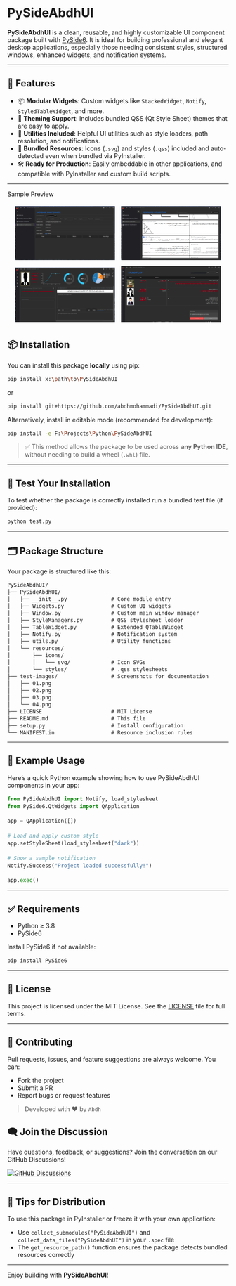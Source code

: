 
# PySideAbdhUI

**PySideAbdhUI** is a clean, reusable, and highly customizable UI component package built with [PySide6](https://doc.qt.io/qtforpython/). It is ideal for building professional and elegant desktop applications, especially those needing consistent styles, structured windows, enhanced widgets, and notification systems.

---

## 🔧 Features

- 📦 **Modular Widgets**: Custom widgets like `StackedWidget`, `Notify`, `StyledTableWidget`, and more.
- 🎨 **Theming Support**: Includes bundled QSS (Qt Style Sheet) themes that are easy to apply.
- 🧠 **Utilities Included**: Helpful UI utilities such as style loaders, path resolution, and notifications.
- 📁 **Bundled Resources**: Icons (`.svg`) and styles (`.qss`) included and auto-detected even when bundled via PyInstaller.
- 🛠️ **Ready for Production**: Easily embeddable in other applications, and compatible with PyInstaller and custom build scripts.

---
<p>Sample Preview</p>
<p align="center">
  <img src="test-images/01.png" width="45%" style="margin: 5px;" />
  <img src="test-images/02.png" width="45%" style="margin: 5px;" /><br>
  <img src="test-images/03.png" width="45%" style="margin: 5px;" />
  <img src="test-images/04.png" width="45%" style="margin: 5px;" />
</p>

## 📦 Installation

You can install this package **locally** using pip:

```bash
pip install x:\path\to\PySideAbdhUI
```
or
```bash
pip install git+https://github.com/abdhmohammadi/PySideAbdhUI.git
```
Alternatively, install in editable mode (recommended for development):

```bash
pip install -e F:\Projects\Python\PySideAbdhUI
```

> ✅ This method allows the package to be used across **any Python IDE**, without needing to build a wheel (`.whl`) file.

---

## 🧪 Test Your Installation

To test whether the package is correctly installed run a bundled test file (if provided):

```bash
python test.py
```

---

## 🗂️ Package Structure

Your package is structured like this:

```
PySideAbdhUI/
├── PySideAbdhUI/
│   ├── __init__.py              # Core module entry
│   ├── Widgets.py               # Custom UI widgets
│   ├── Window.py                # Custom main window manager
│   ├── StyleManagers.py         # QSS stylesheet loader
│   ├── TableWidget.py           # Extended QTableWidget
│   ├── Notify.py                # Notification system
│   ├── utils.py                 # Utility functions
│   └── resources/
│       ├── icons/
│       │   └── svg/             # Icon SVGs
│       └── styles/              # .qss stylesheets
├── test-images/                 # Screenshots for documentation
│   ├── 01.png
│   ├── 02.png
│   ├── 03.png
│   └── 04.png
├── LICENSE                      # MIT License
├── README.md                    # This file
├── setup.py                     # Install configuration
└── MANIFEST.in                  # Resource inclusion rules
```
---

## 🚀 Example Usage

Here’s a quick Python example showing how to use PySideAbdhUI components in your app:

```python
from PySideAbdhUI import Notify, load_stylesheet
from PySide6.QtWidgets import QApplication

app = QApplication([])

# Load and apply custom style
app.setStyleSheet(load_stylesheet("dark"))

# Show a sample notification
Notify.Success("Project loaded successfully!")

app.exec()
```

---

## ✅ Requirements

- Python ≥ 3.8
- PySide6

Install PySide6 if not available:

```bash
pip install PySide6
```

---

## 📄 License

This project is licensed under the MIT License. See the [LICENSE](LICENSE) file for full terms.

---

## 🤝 Contributing

Pull requests, issues, and feature suggestions are always welcome. You can:

- Fork the project
- Submit a PR
- Report bugs or request features

> Developed with ❤️ by `Abdh`
> 
## 🗨️ Join the Discussion

Have questions, feedback, or suggestions? Join the conversation on our GitHub Discussions!

[![GitHub Discussions](https://img.shields.io/badge/discussions-join-blue?style=flat-square&logo=github)](https://github.com/abdhmohammadi/PySideAbdhUI/discussions)

---

## 📢 Tips for Distribution

To use this package in PyInstaller or freeze it with your own application:

- Use `collect_submodules("PySideAbdhUI")` and `collect_data_files("PySideAbdhUI")` in your `.spec` file
- The `get_resource_path()` function ensures the package detects bundled resources correctly

---

Enjoy building with **PySideAbdhUI**!
